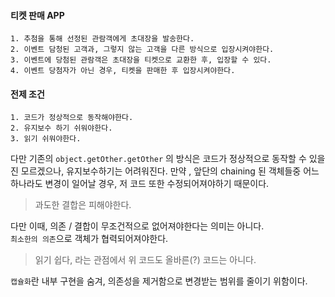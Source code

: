 #### 티켓 판매 APP 

```$xslt
1. 추첨을 통해 선정된 관람객에게 초대장을 발송한다.
2. 이벤트 담청된 고객과, 그렇지 않는 고객을 다른 방식으로 입장시켜야한다.
3. 이벤트에 당첨된 관람객은 초대장을 티켓으로 교환한 후, 입장할 수 있다.
4. 이벤트 당첨자가 아닌 경우, 티켓을 판매한 후 입장시켜야한다.
```

#### 전제 조건 

```$xslt
1. 코드가 정상적으로 동작해야한다.
2. 유지보수 하기 쉬워야한다. 
3. 읽기 쉬워야한다.
``` 

다만 기존의 `object.getOther.getOther` 의 방식은 코드가 정상적으로 동작할 수 있을진 모르겠으나, 유지보수하기는 어려워진다.
만약 , 앞단의 chaining 된 객체들중 어느 하나라도 변경이 일어날 경우, 저 코드 또한 수정되어져야하기 때문이다.

> 과도한 결합은 피해야한다.

다만 이때, 의존 / 결합이 무조건적으로 없어져야한다는 의미는 아니다.     
`최소한의 의존`으로 객체가 협력되어져야한다.

> 읽기 쉽다, 라는 관점에서 위 코드도 올바른(?) 코드는 아니다.

`캡슐화`란 내부 구현을 숨겨, 의존성을 제거함으로 변경받는 범위를 줄이기 위함이다.
